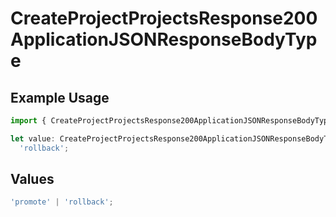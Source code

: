 # CreateProjectProjectsResponse200ApplicationJSONResponseBodyType

## Example Usage

```typescript
import { CreateProjectProjectsResponse200ApplicationJSONResponseBodyType } from '@vercel/client/models/operations';

let value: CreateProjectProjectsResponse200ApplicationJSONResponseBodyType =
  'rollback';
```

## Values

```typescript
'promote' | 'rollback';
```
